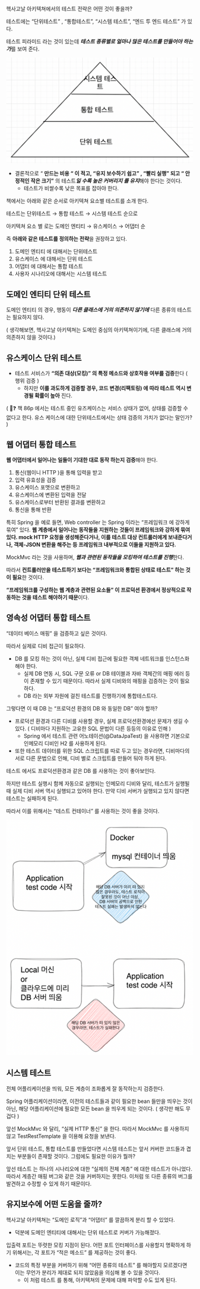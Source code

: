 헥사고날 아키텍쳐에서의 테스트 전략은 어떤 것이 좋을까?

테스트에는  “단위테스트” , “통합테스트”, “시스템 테스트”, “엔드 투 엔드 테스트” 가 있다.


테스트 피라미드 라는 것이 있는데 ***테스트 종류별로 얼마나 많은 테스트를 만들어야 하는 가***를 보여 준다.

![img_1.png](img_1.png)

- 결론적으로 “ **만드는 비용 “ 이 적고, “유지 보수하기 쉽고” , “빨리 실행” 되고 “ 안정적인 작은 크기”** 의 테스트***일 수록 높은 커버리지 를 유지***해야 한다는 것이다.
    - 테스트가 비쌀수록 낮은 목표를 잡아야 한다.

책에서는 아래와 같은 순서로 아키텍쳐 요소별 테스트를 소개 한다.

테스트는 단위테스트 → 통합 테스트 → 시스템 테스트 순으로

아키텍쳐 요소 별 로는 도메인 엔티티 → 유스케이스 → 어댑터 순

즉 **아래와 같은 테스트를 정의하는 전략**을 권장하고 있다.

1. 도메인 엔티티 에 대해서는  단위테스트
2. 유스케이스 에 대해서는 단위 테스트
3. 어댑터 에 대해서는 통합 테스트
4. 사용자 시나리오에 대해서는  시스템 테스트

## 도메인 엔티티 단위 테스트

도메인 엔티티 의 경우, 행동이 ***다른 클래스에 거의 의존하지 않기에*** 다른 종류의 테스트는 필요하지 않다.

( 생각해보면, 헥사고날 아키텍쳐는 도메인 중심의 아키텍쳐이기에, 다른 클래스에 거의 의존하지 않을 것이다.)

## 유스케이스 단위 테스트

- 테스트 서비스가 **“의존 대상(모킹)” 의 특정 메소드와 상호작용 여부를 검증**한다 ( 행위 검증 )
    - 하지만 **이를 과도하게 검증할 경우, 코드 변경(리팩토링) 에 따라 테스트 역시 변경될 확률이 높아** 진다.

( 🤔❓ 책 86p 에서는 테스트 중인 유즈케이스는 서비스 상태가 없어, 상태를 검증할 수 없다고 한다. 유스 케이스에 대한 단위테스트에서는 상태 검증의 가치가 없다는 말인가? )

## 웹 어댑터 통합 테스트

**웹 어댑터에서 일어나는 일들이 기대한 대로 동작 하는지 검증**해야 한다.

1. 통신(웹이니 HTTP )을 통해 입력을 받고
2. 입력 유효성을 검증
3. 유스케이스 포맷으로 변환하고
4. 유스케이스에 변환된 입력을 전달
5. 유스케이스로부터 반환된 결과를 변환하고
6. 통신을 통해 반환

특히 Spring 을 예로 들면, Web controller 는 Spring 이라는 “프레임워크 에 강하게 묶여” 있다.  **웹 계층에서 일어나는 동작들을 지원하는 것들이 프레임워크와 강하게 묶여 있다.  mock HTTP 요청을 생성해준다거나, 이를 테스트 대상 컨트롤러에게 보내준다거나, 객체-JSON 변환을 해주는 등 프레임워크 내부적으로 이들을 지원하고 있다.**

MockMvc 라는 것을 사용하며, ***웹과 관련된 동작들을 모킹하여 테스트를 진행***한다.

따라서 **컨트롤러만을 테스트하기 보다는 “프레임워크와 통합된 상태로 테스트” 하는 것이 필요**한 것이다.

**“프레임워크를 구성하는 웹 계층과 관련된 요소들” 이 프로덕션 환경에서 정상적으로 작동하는 것을 테스트 해야하기 때문**이다.

## 영속성 어댑터 통합 테스트

“데이터 베이스 매핑” 을 검증하고 싶은 것이다.

따라서 실제로 디비 접근이 필요하다.

- DB 를 모킹 하는 것이 아닌, 실제 디비 접근에 필요한 객체 네트워크를 인스턴스화 해야 한다.
    - 실제 DB 연동 시, SQL 구문 오류 or DB 테이블과 자바 객체간의 매핑 에러 등이 존재할 수 있기 때문이다. 따라서 실제 디비와의 매핑을 검증하는 것이 필요하다.
    - DB 라는 외부 자원에 걸친 테스트를 진행하기에 통합테스트다.

그렇다면 이 때 DB 는 “프로덕션 환경의 DB 와 동일한 DB” 여야 할까?

- 프로덕션 환경과 다른 디비를 사용할 경우, 실제 프로덕션환경에선 문제가 생길 수 있다. ( 디비마다 지원하는 고유한 SQL 문법이 다른 등등의 이유로 인해 )
    - Spring 에서 테스트 관련 어노테이션(@DataJpaTest) 을 사용하면 기본으로 인메모리 디비인 H2 를 사용하게 된다.
- 또한 테스트 데이터를 위한 SQL 스크립트를 따로 두고 있는 경우라면, 디비마다의 서로 다른 문법으로 인해, 디비 별로 스크립트를 만들어 둬야 하게 된다.

테스트 에서도 프로덕션환경과 같은 DB 를 사용하는 것이 좋아보인다.

하지만  테스트 실행시 함께 자동으로 실행되는 인메모리 디비와 달리, 테스트가 실행될 때 실제 디비 서버 역시 실행되고 있어야 한다. 만약 디비 서버가 실행되고 있지 않다면 테스트는 실패하게 된다.

따라서 이를 위해서는 “테스트 컨테이너” 를 사용하는 것이 좋을 것이다.

![img_2.png](img_2.png)

## 시스템 테스트

전체 어플리케이션을 띄워, 모든 계층이 조화롭게 잘 동작하는지 검증한다.

Spring 어플리케이션이라면, 이전의 테스트들과 같이 필요한 bean 들만을 띄우는 것이 아닌, 해당 어플리케이션에 필요한 모든 bean 을 띄우게 되는 것이다. ( 생각만 해도 무겁다 )

앞선 MockMvc 와 달리, “실제 HTTP 통신” 을 한다. 따라서 MockMvc 를 사용하지 않고 TestRestTemplate 을 이용해 요청을 보낸다.

앞서 단위 테스트, 통합 테스트를 만들었다면 시스템 테스트는 앞서 커버한 코드들과 겹치는 부분들이 존재할 것이다. 그럼에도 필요한 이유가 뭘까?

앞선 테스트 는 하나의 시나리오에 대한 “실제의 전체 계층” 에 대한 테스트가 아니었다. 따라서 계층간 매핑 버그와 같은 것을 커버하지는 못한다. 이처럼 또 다른 종류의 버그를 발견하고 수정할 수 있게 하기 때문이다.

## 유지보수에 어떤 도움을 줄까?

헥사고날 아키텍쳐는 “도메인 로직”과 “어댑터” 를 깔끔하게 분리 할 수 있었다.

- 덕분에 도메인 엔티티에 대해서는 단위 테스트로 커버가 가능해졌다.

입출력 포트는 뚜렷한 모킹 지점이 된다. 어떤 포트 인터페이스를 사용할지 명확하게 하기 위해서는, 각 포트가 “적은 메소드” 를 제공하는 것이 좋다.

- 코드의 특정 부분을 커버하기 위해 “어떤 종류의 테스트” 를 해야할지 모르겠다면 이는 무언가 분리가 제대로 되지 않았음을 의심해 볼 수 있을 것이다.
    - 이 처럼 테스트 를 통해, 아키텍쳐의 문제에 대해 파악할 수도 있게 된다.